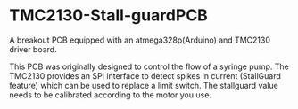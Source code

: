 # TMC2130-Stall-guardPCB
A breakout PCB equipped with an atmega328p(Arduino) and TMC2130 driver board.

This PCB was originally designed to control the flow of a syringe pump. The TMC2130 provides an SPI interface to detect spikes in current (StallGuard feature) which can be used to replace a limit switch. The stallguard value needs to be calibrated according to the motor you use. 
